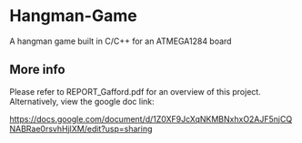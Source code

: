 # Hangman-Game
A hangman game built in C/C++ for an ATMEGA1284 board

## More info
Please refer to REPORT_Gafford.pdf for an overview of this project. Alternatively, view the google doc link:

https://docs.google.com/document/d/1Z0XF9JcXqNKMBNxhxO2AJF5njCQNABRae0rsvhHjlXM/edit?usp=sharing
